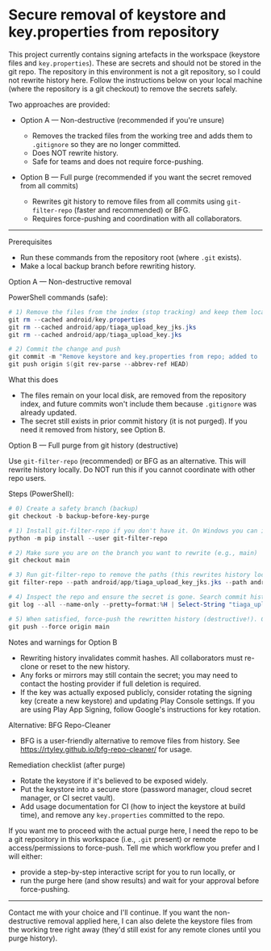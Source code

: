 # Secure removal of keystore and key.properties from repository

This project currently contains signing artefacts in the workspace (keystore files and `key.properties`). These are secrets and should not be stored in the git repo. The repository in this environment is not a git repository, so I could not rewrite history here. Follow the instructions below on your local machine (where the repository is a git checkout) to remove the secrets safely.

Two approaches are provided:

- Option A — Non-destructive (recommended if you're unsure)
  - Removes the tracked files from the working tree and adds them to `.gitignore` so they are no longer committed.
  - Does NOT rewrite history.
  - Safe for teams and does not require force-pushing.

- Option B — Full purge (recommended if you want the secret removed from all commits)
  - Rewrites git history to remove files from all commits using `git-filter-repo` (faster and recommended) or BFG.
  - Requires force-pushing and coordination with all collaborators.

---

Prerequisites
- Run these commands from the repository root (where `.git` exists).
- Make a local backup branch before rewriting history.

Option A — Non-destructive removal

PowerShell commands (safe):
```powershell
# 1) Remove the files from the index (stop tracking) and keep them locally
git rm --cached android/key.properties
git rm --cached android/app/tiaga_upload_key_jks.jks
git rm --cached android/app/tiaga_upload_key.jks

# 2) Commit the change and push
git commit -m "Remove keystore and key.properties from repo; added to .gitignore"
git push origin $(git rev-parse --abbrev-ref HEAD)
```

What this does
- The files remain on your local disk, are removed from the repository index, and future commits won't include them because `.gitignore` was already updated.
- The secret still exists in prior commit history (it is not purged). If you need it removed from history, see Option B.

Option B — Full purge from git history (destructive)

Use `git-filter-repo` (recommended) or BFG as an alternative. This will rewrite history locally. Do NOT run this if you cannot coordinate with other repo users.

Steps (PowerShell):
```powershell
# 0) Create a safety branch (backup)
git checkout -b backup-before-key-purge

# 1) Install git-filter-repo if you don't have it. On Windows you can install with pip:
python -m pip install --user git-filter-repo

# 2) Make sure you are on the branch you want to rewrite (e.g., main)
git checkout main

# 3) Run git-filter-repo to remove the paths (this rewrites history locally)
git filter-repo --path android/app/tiaga_upload_key_jks.jks --path android/app/tiaga_upload_key.jks --path android/key.properties --invert-paths

# 4) Inspect the repo and ensure the secret is gone. Search commit history for the filename:
git log --all --name-only --pretty=format:%H | Select-String "tiaga_upload_key|key.properties" -SimpleMatch

# 5) When satisfied, force-push the rewritten history (destructive!). Coordinate with collaborators first.
git push --force origin main
```

Notes and warnings for Option B
- Rewriting history invalidates commit hashes. All collaborators must re-clone or reset to the new history.
- Any forks or mirrors may still contain the secret; you may need to contact the hosting provider if full deletion is required.
- If the key was actually exposed publicly, consider rotating the signing key (create a new keystore) and updating Play Console settings. If you are using Play App Signing, follow Google's instructions for key rotation.

Alternative: BFG Repo-Cleaner
- BFG is a user-friendly alternative to remove files from history. See https://rtyley.github.io/bfg-repo-cleaner/ for usage.

Remediation checklist (after purge)
- Rotate the keystore if it's believed to be exposed widely.
- Put the keystore into a secure store (password manager, cloud secret manager, or CI secret vault).
- Add usage documentation for CI (how to inject the keystore at build time), and remove any `key.properties` committed to the repo.

If you want me to proceed with the actual purge here, I need the repo to be a git repository in this workspace (i.e., `.git` present) or remote access/permissions to force-push. Tell me which workflow you prefer and I will either:
- provide a step-by-step interactive script for you to run locally, or
- run the purge here (and show results) and wait for your approval before force-pushing.

---

Contact me with your choice and I'll continue. If you want the non-destructive removal applied here, I can also delete the keystore files from the working tree right away (they'd still exist for any remote clones until you purge history).
